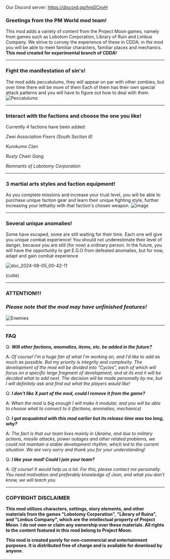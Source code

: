 Our Discord server: https://discord.gg/hrq5CnvH

### Greetings from the PM World mod team!

This mod adds a variety of content from the Project Moon games, namely from games such as Lobotom Corporation, Library of Ruin and Limbus Company.
We strive to convey the experience of these in CDDA; in the mod you will be able to meet familiar characters, familiar places and mechanics. **This mod created for experimental branch of CDDA!**
***

### Fight the manifestation of sin's!

The mod adds peccatulums, they will appear on par with other zombies, but over time there will be more of them
Each of them has their own special attack patterns and you will have to figure out how to deal with them.
![Peccatulums](https://github.com/user-attachments/assets/b88f0847-c0e9-4a87-bb55-ec1ddba71bc5)

***

### Interact with the factions and choose the one you like!

Currently 4 factions have been added:

*Zwei Association Fixers (South Section 6)*

*Kurokumo Clan*

*Rusty Chain Gang*

*Remnants of Lobotomy Corporation*

***

### 3 martial arts styles and faction equipment!

As you complete missions and increase your trust level, you will be able to purchase unique faction gear and learn their unique fighting style, further increasing your lethality with that faction's chosen weapon.
![image](https://github.com/user-attachments/assets/50cdc727-5953-4832-8863-d394eb276598)
***
### Several unique anomalies!

Some have escaped, some are still waiting for their time. Each one will give you unique combat experience! You should not underestimate their level of danger, because you are still (for now) a ordinary person. In the future, you will have the opportunity to get E.G.O from defeated anomalies, but for now, adapt and gain combat experience



![doc_2024-08-05_00-42-11](https://github.com/user-attachments/assets/f78f35b4-478c-4847-bf2b-048a3faf1ce6)

(cutie)

***
### ATTENTION!!!

### ***Please note that the mod may have unfinished features!***
![Enemies](https://github.com/user-attachments/assets/025f30cb-b058-46f3-846b-d9778cdfcd0a)

***
### FAQ

Q: ***Will other factions, anomalies, items, etc. be added in the future?***

A: *Of course! I'm a huge fan of what I'm working on, and I'd like to add as much as possible. But my priority is integrity and complexity. The development of the mod will be divided into "Cycles", each of which will focus on a specific large fragment of development, and at its end it will be decided what to add next. The decision will be made personally by me, but I will definitely ask and find out what the players would like!*


Q: ***I don't like X part of the mod, could I remove it from the game?***

A: *When the mod is big enough I will make it modular, and you will be able to choose what to connect to it (factions, anomalies, mechanics)*


Q: ***I got acquainted with this mod earlier but its release time was too long, why?***

A: *The fact is that our team lives mainly in Ukraine, and due to military actions, missile attacks, power outages and other related problems, we could not maintain a stable development rhythm, which led to the current situation. We are very sorry and thank you for your understanding!*


Q: ***I like your mod! Could I join your team?***

A: *Of course! It would help us a lot. For this, please contact me personally. You need motivation and preferably knowledge of Json, and what you don't know, we will teach you.*

***

### COPYRIGHT DISCLAIMER

**This mod utilizes characters, settings, story elements, and other materials from the games "Lobotomy Corporation", "Library of Ruina", and "Limbus Company", which are the intellectual property of Project Moon. I do not own or claim any ownership over these materials.
All rights to the content featured in this mod belong to Project Moon.**


**This mod is created purely for non-commercial and entertainment purposes. It is distributed free of charge and is available for download by anyone.**
